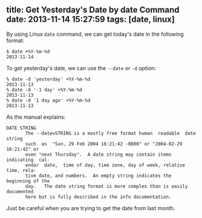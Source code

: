 title: Get Yesterday's Date by date Command
date: 2013-11-14 15:27:59
tags: [date, linux]
---

By using Linux `date` command, we can get today's date in the following format:

```
$ date +%Y-%m-%d
2013-11-14
```

To get yesterday's date, we can use the `--date` or `-d` option:

```shell
% date -d 'yesterday' +%Y-%m-%d
2013-11-13
% date -d '-1 day' +%Y-%m-%d
2013-11-13
% date -d '1 day ago' +%Y-%m-%d
2013-11-13
```

As the manual explains:

```plain
DATE STRING
       The --date=STRING is a mostly free format human  readable  date  string
       such  as  "Sun, 29 Feb 2004 16:21:42 -0800" or "2004-02-29 16:21:42" or
       even "next Thursday".  A date string may contain items indicating  cal‐
       endar  date,  time of day, time zone, day of week, relative time, rela‐
       tive date, and numbers.  An empty string indicates the beginning of the
       day.   The date string format is more complex than is easily documented
       here but is fully described in the info documentation.
```

Just be careful when you are trying to get the date from last month.
